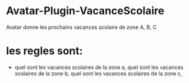 # Avatar-Plugin-VacanceScolaire
Avatar donne les prochains vacances scolaire de zone A, B, C

# les regles sont:

- quel sont les vacances scolaires de la zone a, quel sont les vacances scolaires de la zone b, quel sont les vacances scolaires de la zone c,
